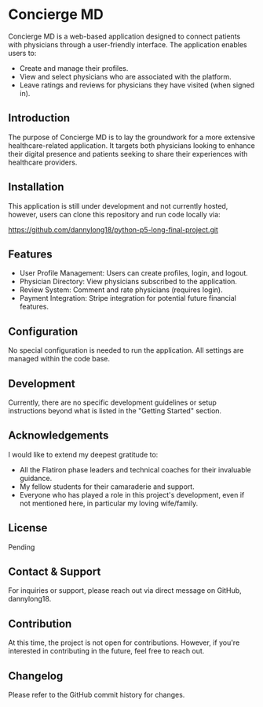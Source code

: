 # Concierge MD

Concierge MD is a web-based application designed to connect patients with physicians through a user-friendly interface. The application enables users to:

- Create and manage their profiles.
- View and select physicians who are associated with the platform.
- Leave ratings and reviews for physicians they have visited (when signed in).

## Introduction
The purpose of Concierge MD is to lay the groundwork for a more extensive healthcare-related application. It targets both physicians looking to enhance their digital presence and patients seeking to share their experiences with healthcare providers.


## Installation

This application is still under development and not currently hosted, however, users can clone this repository and run code locally via: 

https://github.com/dannylong18/python-p5-long-final-project.git


## Features

- User Profile Management: Users can create profiles, login, and logout.
- Physician Directory: View physicians subscribed to the application.
- Review System: Comment and rate physicians (requires login).
- Payment Integration: Stripe integration for potential future financial features.

## Configuration
No special configuration is needed to run the application. All settings are managed within the code base.

## Development

Currently, there are no specific development guidelines or setup instructions beyond what is listed in the "Getting Started" section.

## Acknowledgements

I would like to extend my deepest gratitude to: 

- All the Flatiron phase leaders and technical coaches for their invaluable guidance.
- My fellow students for their camaraderie and support.
- Everyone who has played a role in this project's development, even if not mentioned here, in particular my loving wife/family. 
 
## License
Pending

## Contact & Support
For inquiries or support, please reach out via direct message on GitHub, dannylong18.

## Contribution

At this time, the project is not open for contributions. However, if you're interested in contributing in the future, feel free to reach out.

## Changelog

Please refer to the GitHub commit history for changes.

